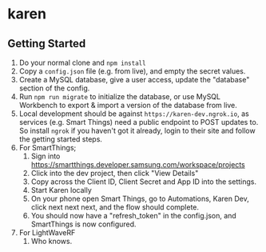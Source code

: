 # karen

## Getting Started

1. Do your normal clone and `npm install`
2. Copy a `config.json` file (e.g. from live), and empty the secret values.
3. Create a MySQL database, give a user access, update the "database" section of the config.
4. Run `npm run migrate` to initialize the database, or use MySQL Workbench to export & import a version of the database from live.
5. Local development should be against `https://karen-dev.ngrok.io`, as services (e.g. Smart Things) need a public endpoint to POST updates to. So install `ngrok` if you haven't got it already, login to their site and follow the getting started steps.
6. For SmartThings;
    1. Sign into https://smartthings.developer.samsung.com/workspace/projects
    2. Click into the dev project, then click "View Details"
    3. Copy across the Client ID, Client Secret and App ID into the settings.
    4. Start Karen locally
    5. On your phone open Smart Things, go to Automations, Karen Dev, click next next next, and the flow should complete.
    6. You should now have a "refresh_token" in the config.json, and SmartThings is now configured.
7. For LightWaveRF
    1. Who knows.
